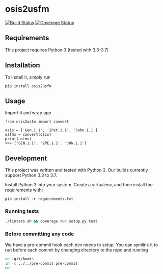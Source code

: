 # osis2usfm

[![Build Status](https://travis-ci.org/bbelyeu/osis2usfm.svg?branch=master)](https://travis-ci.org/bbelyeu/osis2usfm)
[![Coverage Status](https://coveralls.io/repos/github/bbelyeu/osis2usfm/badge.svg?branch=master)](https://coveralls.io/github/bbelyeu/osis2usfm?branch=master)

## Requirements

This project requires Python 3 (tested with 3.3-3.7)

## Installation

To install it, simply run

    pip install osis2usfm

## Usage

Import it and wrap app

    from osis2usfm import convert

    osis = ['Gen.1.1', '2Pet.1.1', 'John.1.1']
    usfms = convert(osis)
    print(usfms)
    >>> ['GEN.1.1', '2PE.1.1', 'JHN.1.1']

## Development

This project was written and tested with Python 3. Our builds currently support Python 3.3 to 3.7.

Install Python 3 into your system. Create a virtualenv, and then install the requirements with:

``` base
pip install -r requirements.txt
```

### Running tests

``` bash
./linters.sh && coverage run setup.py test
```

### Before committing any code

We have a pre-commit hook each dev needs to setup.
You can symlink it to run before each commit by changing directory to the repo and running

``` bash
cd .git/hooks
ln -s ../../pre-commit pre-commit
cd -
```

